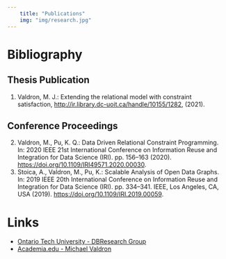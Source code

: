 ```yaml
---
    title: "Publications"
    img: "img/research.jpg"
---
```


# Bibliography


## Thesis Publication

1. Valdron, M. J.: Extending the relational model with constraint satisfaction, <a href="http://ir.library.dc-uoit.ca/handle/10155/1282" target="__blank">http://ir.library.dc-uoit.ca/handle/10155/1282</a>, (2021).

## Conference Proceedings

2. Valdron, M., Pu, K. Q.: Data Driven Relational Constraint Programming. In: 2020 IEEE 21st International Conference on Information Reuse and Integration for Data Science (IRI). pp. 156–163 (2020). <a href="https://doi.org/10.1109/IRI49571.2020.00030" target="__blank">https://doi.org/10.1109/IRI49571.2020.00030</a>.
3. Stoica, A., Valdron, M., Pu, K.: Scalable Analysis of Open Data Graphs. In: 2019 IEEE 20th International Conference on Information Reuse and Integration for Data Science (IRI). pp. 334–341. IEEE, Los Angeles, CA, USA (2019). <a href="https://doi.org/10.1109/IRI.2019.00059" target="__blank">https://doi.org/10.1109/IRI.2019.00059</a>.

# Links

- <a href="http://db.science.uoit.ca/" target="__blank">Ontario Tech University - DBResearch Group</a>
- <a href="https://uoit.academia.edu/MichaelValdron" target="__blank">Academia.edu - Michael Valdron</a>
